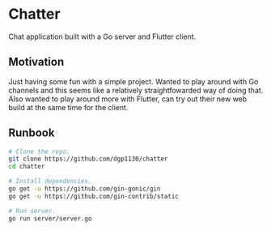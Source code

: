 # Chatter

Chat application built with a Go server and Flutter client.

## Motivation

Just having some fun with a simple project. Wanted to play around with
Go channels and this seems like a relatively straightfowarded way of
doing that. Also wanted to play around more with Flutter, can try out
their new web build at the same time for the client.

## Runbook

```bash
# Clone the repo.
git clone https://github.com/dgp1130/chatter
cd chatter

# Install dependencies.
go get -u https://github.com/gin-gonic/gin
go get -u https://github.com/gin-contrib/static

# Run server.
go run server/server.go
```